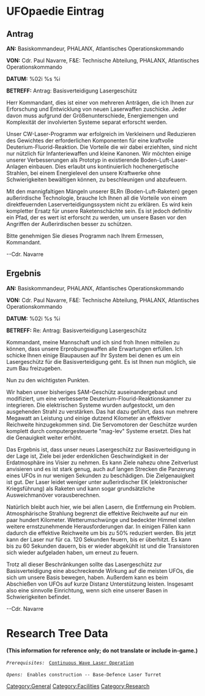 # UFOpaedie Eintrag

## Antrag

**AN:** Basiskommandeur, PHALANX, Atlantisches Operationskommando

**VON:** Cdr. Paul Navarre, F&E: Technische Abteilung, PHALANX,
Atlantisches Operationskommando

**DATUM:** %02i %s %i

**BETREFF:** Antrag: Basisverteidigung Lasergeschütz

Herr Kommandant, dies ist einer von mehreren Anträgen, die ich Ihnen zur
Erforschung und Entwicklung von neuen Laserwaffen zuschicke. Jeder davon
muss aufgrund der Größenunterschiede, Energiemengen und Komplexität der
involvierten Systeme separat erforscht werden.

Unser CW-Laser-Programm war erfolgreich im Verkleinern und Reduzieren
des Gewichtes der erforderlichen Komponenten für eine kraftvolle
Deuterium-Fluorid-Reaktion. Die Vorteile die wir dabei erziehlten, sind
nicht nur nützlich für Infanteriewaffen und kleine Kanonen. Wir möchten
einige unserer Verbesserungen als Prototyp in existierende
Boden-Luft-Laser-Anlagen einbauen. Dies erlaubt uns kontinuierlich
hochenergetische Strahlen, bei einem Energielevel den unsere Kraftwerke
ohne Schwierigkeiten bewältigen können, zu beschleunigen und abzufeuern.

Mit den mannigfaltigen Mängeln unserer BLRn (Boden-Luft-Raketen) gegen
außerirdische Technologie, brauche Ich Ihnen all die Vorteile von einem
direktfeuernden Laserverteidigungssystem nicht zu erklären. Es wird kein
kompletter Ersatz für unsere Raketenschächte sein. Es ist jedoch
definitiv ein Pfad, der es wert ist erforscht zu werden, um unsere Basen
vor den Angriffen der Außerirdischen besser zu schützen.

Bitte genehmigen Sie dieses Programm nach Ihrem Ermessen, Kommandant.

--Cdr. Navarre

## Ergebnis

**AN:** Basiskommandeur, PHALANX, Atlantisches Operationskommando

**VON:** Cdr. Paul Navarre, F&E: Technische Abteilung, PHALANX,
Atlantisches Operationskommando

**DATUM:** %02i %s %i

**BETREFF:** Re: Antrag: Basisverteidigung Lasergeschütz

Kommandant, meine Mannschaft und ich sind froh Ihnen mitteilen zu
können, dass unsere Erprobungswaffen alle Erwartungen erfüllen. Ich
schicke Ihnen einige Blaupausen auf Ihr System bei denen es um ein
Lasergeschütz für die Basisverteidigung geht. Es ist Ihnen nun möglich,
sie zum Bau freizugeben.

Nun zu den wichtigsten Punkten.

Wir haben unser bisheriges SAM-Geschütz auseinandergebaut und
modifiziert, um eine verbesserte Deuterium-Flourid-Reaktionskammer zu
integrieren. Die elektrischen Systeme wurden aufgestockt, um den
ausgehenden Strahl zu verstärken. Das hat dazu geführt, dass nun mehrere
Megawatt an Leistung und einige dutzend Kilometer an effektiver
Reichweite hinzugekommen sind. Die Servomotoren der Geschütze wurden
komplett durch computergesteuerte "mag-lev" Systeme ersetzt. Dies hat
die Genauigkeit weiter erhöht.

Das Ergebnis ist, dass unser neues Lasergeschütz zur Basisverteidigung
in der Lage ist, Ziele bei jeder erdenklichen Geschwindigkeit in der
Erdatmosphäre ins Visier zu nehmen. Es kann Ziele nahezu ohne
Zeitverlust anvisieren und es ist stark genug, auch auf langen Strecken
die Panzerung eines UFOs in nur wenigen Sekunden zu beschädigen. Die
Zielgenauigkeit ist gut. Der Laser leidet weniger unter außerirdischer
EK (elektronischer Kriegsführung) als Raketen und kann sogar
grundsätzliche Ausweichmanöver vorausberechnen.

Natürlich bleibt auch hier, wie bei allen Lasern, die Entfernung ein
Problem. Atmosphärische Strahlung begrenzt die effektive Reichweite auf
nur ein paar hundert Kilometer. Wetterumschwünge und bedeckter Himmel
stellen weitere ernstzunehmende Herausforderungen dar. In einigen Fällen
kann dadurch die effektive Reichweite um bis zu 50% reduziert werden.
Bis jetzt kann der Laser nur für ca. 120 Sekunden feuern, bis er
überhitzt. Es kann bis zu 60 Sekunden dauern, bis er wieder abgekühlt
ist und die Transistoren sich wieder aufgeladen haben, um erneut zu
feuern.

Trotz all dieser Beschränkungen sollte das Lasergeschütz zur
Basisverteidigung eine abschreckende Wirkung auf die meisten UFOs, die
sich um unsere Basis bewegen, haben. Außerdem kann es beim Abschießen
von UFOs auf kurze Distanz Unterstützung leisten. Insgesamt also eine
sinnvolle Einrichtung, wenn sich eine unserer Basen in Schwierigkeiten
befindet.

--Cdr. Navarre

# Research Tree Data

**(This information for reference only; do not translate or include
in-game.)**

*`Prerequisites:`*
` `[`Continuous Wave Laser Operation`](Research/Continuous_Wave_Laser_Operation "wikilink")

*`Opens:`*
` Enables construction -- Base-Defence Laser Turret`

[Category:General](Category:General "wikilink")
[Category:Facilities](Category:Facilities "wikilink")
[Category:Research](Category:Research "wikilink")